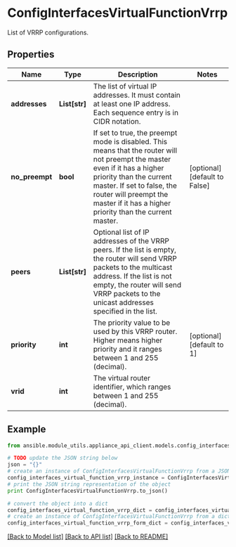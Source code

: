 # ConfigInterfacesVirtualFunctionVrrp

List of VRRP configurations.

## Properties

Name | Type | Description | Notes
------------ | ------------- | ------------- | -------------
**addresses** | **List[str]** | The list of virtual IP addresses. It must contain at least one IP address. Each sequence entry is in CIDR notation. | 
**no_preempt** | **bool** | If set to true, the preempt mode is disabled. This means that the router will not preempt the master even if it has a higher priority than the current master. If set to false, the router will preempt the master if it has a higher priority than the current master. | [optional] [default to False]
**peers** | **List[str]** | Optional list of IP addresses of the VRRP peers. If the list is empty, the router will send VRRP packets to the multicast address. If the list is not empty, the router will send VRRP packets to the unicast addresses specified in the list. | 
**priority** | **int** | The priority value to be used by this VRRP router. Higher means higher priority and it ranges between 1 and 255 (decimal). | [optional] [default to 1]
**vrid** | **int** | The virtual router identifier, which ranges between 1 and 255 (decimal). | 

## Example

```python
from ansible.module_utils.appliance_api_client.models.config_interfaces_virtual_function_vrrp import ConfigInterfacesVirtualFunctionVrrp

# TODO update the JSON string below
json = "{}"
# create an instance of ConfigInterfacesVirtualFunctionVrrp from a JSON string
config_interfaces_virtual_function_vrrp_instance = ConfigInterfacesVirtualFunctionVrrp.from_json(json)
# print the JSON string representation of the object
print ConfigInterfacesVirtualFunctionVrrp.to_json()

# convert the object into a dict
config_interfaces_virtual_function_vrrp_dict = config_interfaces_virtual_function_vrrp_instance.to_dict()
# create an instance of ConfigInterfacesVirtualFunctionVrrp from a dict
config_interfaces_virtual_function_vrrp_form_dict = config_interfaces_virtual_function_vrrp.from_dict(config_interfaces_virtual_function_vrrp_dict)
```
[[Back to Model list]](../README.md#documentation-for-models) [[Back to API list]](../README.md#documentation-for-api-endpoints) [[Back to README]](../README.md)


